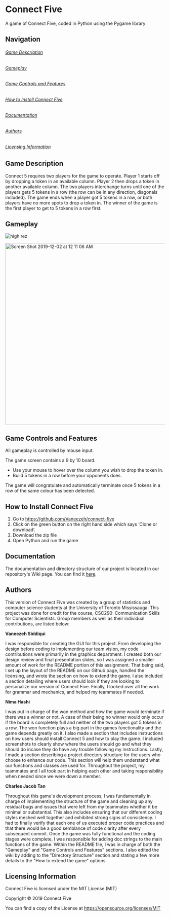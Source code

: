 # Connect Five
A game of Connect Five, coded in Python using the Pygame library

## Navigation

###### [Game Description](https://github.com/Vaneezeh/connect-five/blob/master/README.md#game-description-1)

###### [Gameplay](https://github.com/Vaneezeh/connect-five/blob/master/README.md#gameplay-1)

###### [Game Controls and Features](https://github.com/Vaneezeh/connect-five/blob/master/README.md#game-features-1)

###### [How to Install Connect Five](https://github.com/Vaneezeh/connect-five/blob/master/README.md#how-to-install-connect-five-1)

###### [Documentation](https://github.com/Vaneezeh/connect-five/blob/master/README.md#documentation-1)

###### [Authors](https://github.com/Vaneezeh/connect-five/blob/master/README.md#authors-1)

###### [Licensing Information](https://github.com/Vaneezeh/connect-five/blob/master/README.md#licensing-information-1)

## Game Description

Connect 5 requires two players for the game to operate. Player 1 starts off by dropping a token in an available column. Player 2 then drops a token in another available column. The two players interchange turns until one of the players gets 5 tokens in a row (the row can be in any direction, diagonals included). The game ends when a player got 5 tokens in a row, or both players have no more spots to drop a token in. The winner of the game is the first player to get to 5 tokens in a row first.

## Gameplay
![high rez ](https://user-images.githubusercontent.com/37009618/69932587-af310a80-1499-11ea-9b87-c7d5d258e0a8.gif)

<img width="573" alt="Screen Shot 2019-12-02 at 12 11 06 AM" src="https://user-images.githubusercontent.com/37009618/69932267-5dd44b80-1498-11ea-8c43-05d93e3742da.png">

## Game Controls and Features
All gameplay is controlled by mouse input. 

The game screen contains a 9 by 10 board.
* Use your mouse to hover over the column you wish to drop the token in. 
* Build 5 tokens in a row before your opponents does. 

The game will congratulate and automatically terminate once 5 tokens in a row of the same colour has been detected. 
## How to Install Connect Five

1) Go to https://github.com/Vaneezeh/connect-five 
2) Click on the green button on the right hand side which says ‘Clone or download’.
3) Download the zip file
4) Open Python and run the game

## Documentation

The documentation and directory structure of our project is located in our repository's Wiki page. You can find it [here](https://github.com/Vaneezeh/connect-five/wiki). 

## Authors 

This version of Connect Five was created by a group of statistics and computer science students at the University of Toronto Mississauga. This project was done for credit for the course, CSC290: Communication Skills for Computer Scientists. Group members as well as their individual contributions, are listed below: 

**Vaneezeh Siddiqui**

I was responsible for creating the GUI for this project. From developing the design before coding to implementing our team vision, my code contributions were primarily in the graphics department. I created both our design review and final presentation slides, so I was assigned a smaller amount of work for the README portion of this assignment. That being said, I set up the layout of the README on our Github page, handled the licensing, and wrote the section on how to extend the game. I also included a section detailing where users should look if they are looking to personalize our version of Connect Five. Finally, I looked over all the work for grammar and mechanics, and helped my teammates if needed.

**Nima Hashi**

I was put in charge of the won method and how the game would terminate if there was a winner or not. A case of their being no winner would only occur if the board is completely full and neither of the two players got 5 tokens in a row. The won function plays a big part in the games functionality and the game depends greatly on it. I also made a section that includes instructions on how users should install Connect 5 and how to play the game. I included screenshots to clearly show where the users should go and what they should do incase they do have any trouble following my instructions. Lastly, I made a section describing a project directory structure for the users who choose to enhance our code. This section will help them understand what our functions and classes are used for. Throughout the project, my teammates and I all took part in helping each other and taking responsibility when needed since we were down a member.

**Charles Jacob Tan**

Throughout this game's development process, I was fundamentally in charge of implementing the structure of the game and cleaning up any residual bugs and issues that were left from my teammates whether it be minimal or substantial. This also includes ensuring that our different coding styles meshed well together and exhibited strong signs of consistency. I had to  finally verify that each one of us executed proper code practices and that there would be a good semblance of code clarity after every subsequent commit. Once the game was fully functional and the coding stages were complete, I was responsible for adding doc strings to the main functions of the game. Within the README file, I was in charge of both the "Gameplay" and "Game Controls and Features" sections. I also edited the wiki by adding to the "Directory Structure" section and stating a few more details to the "How to extend the game" options. 

## Licensing Information

Connect Five is licensed under the MIT License (MIT)

Copyright © 2019 Connect Five

You can find a copy of the License at https://opensource.org/licenses/MIT

